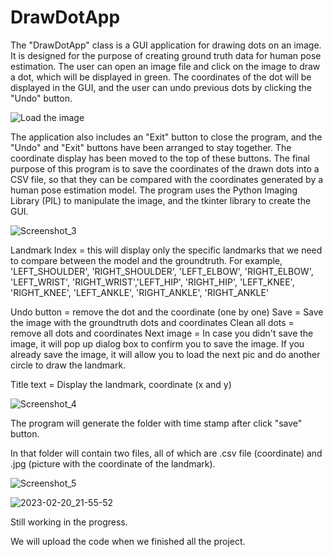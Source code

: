 # DrawDotApp 

The "DrawDotApp" class is a GUI application for drawing dots on an image. It is designed for the purpose of creating ground truth data for human pose estimation. The user can open an image file and click on the image to draw a dot, which will be displayed in green. The coordinates of the dot will be displayed in the GUI, and the user can undo previous dots by clicking the "Undo" button.

![Load the image](https://user-images.githubusercontent.com/89494368/219559212-18bdc6f2-f3c7-442b-bb8e-465494bfe3bf.jpg)


The application also includes an "Exit" button to close the program, and the "Undo" and "Exit" buttons have been arranged to stay together. The coordinate display has been moved to the top of these buttons. The final purpose of this program is to save the coordinates of the drawn dots into a CSV file, so that they can be compared with the coordinates generated by a human pose estimation model. The program uses the Python Imaging Library (PIL) to manipulate the image, and the tkinter library to create the GUI.



![Screenshot_3](https://user-images.githubusercontent.com/89494368/220248245-18335e56-fc56-44f0-9287-2bf7d7efa3df.jpg)

Landmark Index = this will display only the specific landmarks that we need to compare between the model and the groundtruth.
For example, 'LEFT_SHOULDER', 'RIGHT_SHOULDER',  'LEFT_ELBOW', 'RIGHT_ELBOW', 'LEFT_WRIST', 'RIGHT_WRIST','LEFT_HIP', 'RIGHT_HIP', 'LEFT_KNEE', 'RIGHT_KNEE', 'LEFT_ANKLE', 'RIGHT_ANKLE', 'RIGHT_ANKLE'

Undo button = remove the dot and the coordinate (one by one)
Save = Save the image with the groundtruth dots and coordinates
Clean all dots = remove all dots and coordinates
Next image = In case you didn't save the image, it will pop up dialog box to confirm you to save the image. If you already save the image, it will allow you to load the next pic and do another circle to draw the landmark.

Title text = Display the landmark, coordinate (x and y)


![Screenshot_4](https://user-images.githubusercontent.com/89494368/220249049-70646dc0-e50d-4115-97b0-59fc5c374913.jpg)

The program will generate the folder with time stamp after click "save" button.

In that folder will contain two files, all of which are .csv file (coordinate) and .jpg (picture with the coordinate of the landmark).

![Screenshot_5](https://user-images.githubusercontent.com/89494368/220249172-59bee782-ed82-4ab8-b16c-5229c1a5db98.jpg)


![2023-02-20_21-55-52](https://user-images.githubusercontent.com/89494368/220249191-3fadcffc-972c-4019-99f5-89179d4ffebb.jpg)



Still working in the progress.

We will upload the code when we finished all the project. 

